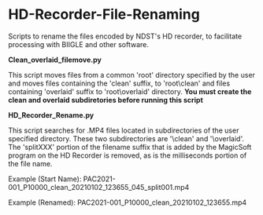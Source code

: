 # HD-Recorder-File-Renaming
Scripts to rename the files encoded by NDST's HD recorder, to facilitate processing with BIIGLE and other software.

**Clean_overlaid_filemove.py**

This script moves files from a common 'root' directory specified by the user and moves files containing the 'clean' suffix, to 'root\clean' and files containing 'overlaid' suffix to 'root\overlaid' directory. **You must create the clean and overlaid subdiretories before running this script**

**HD_Recorder_Rename.py**

This script searches for .MP4 files located in subdirectories of the user specified directory. These two subdirectories are '\clean' and '\overlaid'. The 'splitXXX' portion of the filename suffix that is added by the MagicSoft program on the HD Recorder is removed, as is the milliseconds portion of the file name.

Example (Start Name): PAC2021-001_P10000_clean_20210102_123655_045_split001.mp4

Example (Renamed): PAC2021-001_P10000_clean_20210102_123655.mp4
